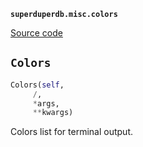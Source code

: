 **`superduperdb.misc.colors`** 

[Source code](https://github.com/SuperDuperDB/superduperdb/blob/main/superduperdb/misc/colors.py)

## `Colors` 

```python
Colors(self,
     /,
     *args,
     **kwargs)
```
Colors list for terminal output.

